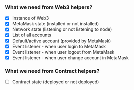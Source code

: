 ### What we need from Web3 helpers?

- [x] Instance of Web3
- [x] MetaMask state (installed or not installed)
- [x] Network state (listening or not listening to node)
- [x] List of all accounts
- [x] Default/active account (provided by MetaMask)
- [x] Event listener - when user login to MetaMask
- [x] Event listener - when user logout from MetaMask
- [x] Event listener - when user change account in MetaMask

### What we need from Contract helpers?

- [ ] Contract state (deployed or not deployed)
